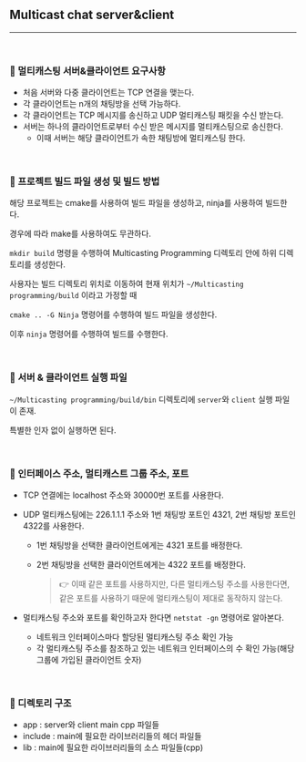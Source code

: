 ## Multicast chat server&client

***

<br>

### :pushpin: 멀티캐스팅 서버&클라이언트 요구사항

- 처음 서버와 다중 클라이언트는 TCP 연결을 맺는다.
- 각 클라이언트는 n개의 채팅방을 선택 가능하다.
- 각 클라이언트는 TCP 메시지를 송신하고 UDP 멀티캐스팅 패킷을 수신 받는다.
- 서버는 하나의 클라이언트로부터 수신 받은 메시지를 멀티캐스팅으로 송신한다.
  - 이때 서버는 해당 클라이언트가 속한 채팅방에 멀티캐스팅 한다.

<br>

### :pushpin: 프로젝트 빌드 파일 생성 및 빌드 방법

해당 프로젝트는 cmake를 사용하여 빌드 파일을 생성하고, ninja를 사용하여 빌드한다.

경우에 따라 make를 사용하여도 무관하다.

```mkdir build``` 명령을 수행하여 Multicasting Programming 디렉토리 안에 하위 디렉토리를 생성한다.

사용자는 빌드 디렉토리 위치로 이동하여 현재 위치가 ```~/Multicasting programming/build``` 이라고 가정할 때 

```cmake .. -G Ninja``` 명령어를 수행하여 빌드 파일을 생성한다.

이후 ```ninja``` 명령어를 수행하여 빌드를 수행한다.



<br>

### :pushpin: 서버 & 클라이언트 실행 파일

```~/Multicasting programming/build/bin``` 디렉토리에 ```server```와 ```client``` 실행 파일이 존재.

특별한 인자 없이 실행하면 된다.



<br>

### :pushpin: 인터페이스 주소, 멀티캐스트 그룹 주소, 포트

- TCP 연결에는 localhost 주소와 30000번 포트를 사용한다.

- UDP 멀티캐스팅에는 226.1.1.1 주소와 1번 채팅방 포트인 4321, 2번 채팅방 포트인 4322를 사용한다.

  - 1번 채팅방을 선택한 클라이언트에게는 4321 포트를 배정한다.

  - 2번 채팅방을 선택한 클라이언트에게는 4322 포트를 배정한다.

    >  :point_right: 이때 같은 포트를 사용하지만, 다른 멀티캐스팅 주소를 사용한다면, 같은 포트를 사용하기 때문에 멀티캐스팅이 제대로 동작하지 않는다.

- 멀티캐스팅 주소와 포트를 확인하고자 한다면 ```netstat -gn``` 명령어로 알아본다.

  - 네트워크 인터페이스마다 할당된 멀티캐스팅 주소 확인 가능
  - 각 멀티캐스팅 주소를 참조하고 있는 네트워크 인터페이스의 수 확인 가능(해당 그룹에 가입된 클라이언트 숫자)  



<br>

### :pushpin: 디렉토리 구조

- app : server와 client main cpp 파일들
- include : main에 필요한 라이브러리들의 헤더 파일들
- lib : main에 필요한 라이브러리들의 소스 파일들(cpp)
